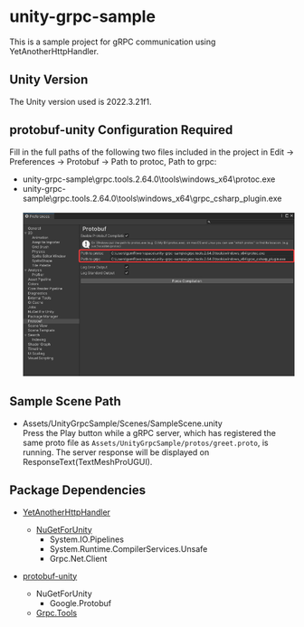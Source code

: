 # unity-grpc-sample
This is a sample project for gRPC communication using YetAnotherHttpHandler.

## Unity Version
The Unity version used is 2022.3.21f1.

## protobuf-unity Configuration Required
Fill in the full paths of the following two files included in the project in Edit -> Preferences -> Protobuf -> Path to protoc, Path to grpc:
- unity-grpc-sample\grpc.tools.2.64.0\tools\windows_x64\protoc.exe
- unity-grpc-sample\grpc.tools.2.64.0\tools\windows_x64\grpc_csharp_plugin.exe<br><br>
![Reference Screenshot](screenshots/Unity_GwxW5Glsdd.png)

## Sample Scene Path
- Assets/UnityGrpcSample/Scenes/SampleScene.unity<br>
    Press the Play button while a gRPC server, which has registered the same proto file as `Assets/UnityGrpcSample/protos/greet.proto`, is running. The server response will be displayed on ResponseText(TextMeshProUGUI).



## Package Dependencies
- [YetAnotherHttpHandler](https://github.com/Cysharp/YetAnotherHttpHandler)
    - [NuGetForUnity](https://github.com/GlitchEnzo/NuGetForUnity)
        - System.IO.Pipelines
        - System.Runtime.CompilerServices.Unsafe
        - Grpc.Net.Client

- [protobuf-unity](https://github.com/5argon/protobuf-unity)
    - NuGetForUnity
        - Google.Protobuf 
    - [Grpc.Tools](https://www.nuget.org/packages/Grpc.Tools/)